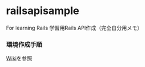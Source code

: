 # railsapisample
For learning Rails
学習用Rails API作成（完全自分用メモ）

### 環境作成手順
[Wiki](https://github.com/Ryota1Q4/railsapisample/wiki)を参照

